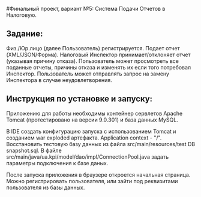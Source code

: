 #Финальный проект, вариант №5: Система Подачи Отчетов в Налоговую. 

## Задание:
Физ./Юр.лицо (далее Пользователь) регистрируется. Подает отчет (XML/JSON/Форма). Налоговый Инспектор
принимает/отклоняет отчет (указывая причину отказа). Пользователь может просмотреть все поданные отчеты,
причины отказа и изменять их если того потребовал Инспектор. Пользователь может отправлять запрос 
на замену Инспектора в случае неудовлетворения.

## Инструкция по установке и запуску:
 Приложению для работы необходимы контейнер сервлетов Apache Tomcat (протестировано на версии 9.0.301) и 
 база данных MySQL.
 
 В IDE создать конфигурацию запуска с использованием Tomcat и созданием war exploded артефакта. 
 Application context -  "/".
 Восстановить тестовую базу данных из файла src/main/resources/test DB snapshot.sql.
 В файле src/main/java/ua.kpi/model/dao/impl/ConnectionPool.java задать параметры подключения к базе даных.
 
 После запуска приложения в браузере откроется начальная страница. Можно регистрировать пользователя,
 или зайти под реквизитами пользователя из базы данных.
 